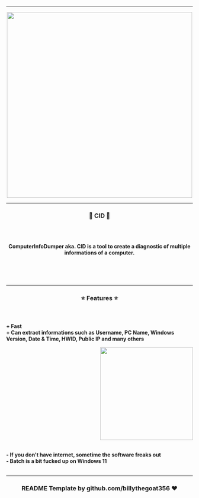 
-----

<p align="center">
<img src="https://user-images.githubusercontent.com/87366355/152647923-c34cf194-cb30-4496-8443-b51aeab3aa19.png", width="500", height="500">
</p>

-----

### <p align="center">🧬 CID 🧬</p>

<br><br>
<p align="center">
<strong>
ComputerInfoDumper aka. CID is a tool to create a diagnostic of multiple informations of a computer.
<br><br><br>
</strong>
</p>
<br>

-----

### <p align="center">⭐ Features ⭐</p>

<br><br>
<strong>+ Fast</strong>
<br>
<strong>+ Can extract informations such as Username, PC Name, Windows Version, Date & Time, HWID, Public IP and many others</strong>
<br>

<p align="right">
<img src="https://user-images.githubusercontent.com/87366355/152647923-c34cf194-cb30-4496-8443-b51aeab3aa19.png" width="250", height="250">
</p>

<br>
<strong>- If you don't have internet, sometime the software freaks out</strong>
<br>
<strong>- Batch is a bit fucked up on Windows 11</strong>
<br><br>

-----

### <p align="center">README Template by github.com/billythegoat356 ❤️</p>
